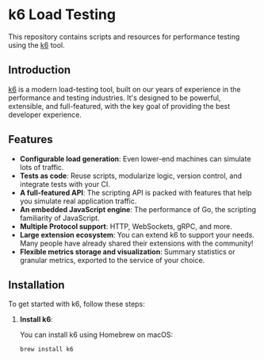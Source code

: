# k6 Load Testing

This repository contains scripts and resources for performance testing using the [k6](https://k6.io/) tool.

## Introduction

[k6]([https://k6.io/](https://k6.io/docs/get-started/installation/)) is a modern load-testing tool, built on our years of experience in the performance and testing industries. It's designed to be powerful, extensible, and full-featured, with the key goal of providing the best developer experience.

## Features

- **Configurable load generation**: Even lower-end machines can simulate lots of traffic.
- **Tests as code**: Reuse scripts, modularize logic, version control, and integrate tests with your CI.
- **A full-featured API**: The scripting API is packed with features that help you simulate real application traffic.
- **An embedded JavaScript engine**: The performance of Go, the scripting familiarity of JavaScript.
- **Multiple Protocol support**: HTTP, WebSockets, gRPC, and more.
- **Large extension ecosystem**: You can extend k6 to support your needs. Many people have already shared their extensions with the community!
- **Flexible metrics storage and visualization**: Summary statistics or granular metrics, exported to the service of your choice.

## Installation

To get started with k6, follow these steps:

1. **Install k6**:

   You can install k6 using Homebrew on macOS:

   ```sh
   brew install k6

